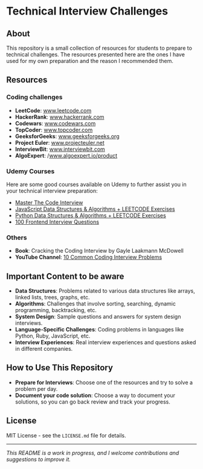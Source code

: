 # Technical Interview Challenges

## About

This repository is a small collection of resources for students to prepare to technical challenges. 
The resources presented here are the ones I have used for my own preparation and the reason I recommended them.  

## Resources

### Coding challenges

- **LeetCode**: www.leetcode.com
- **HackerRank**: www.hackerrank.com
- **Codewars**: www.codewars.com
- **TopCoder**: www.topcoder.com
- **GeeksforGeeks**: www.geeksforgeeks.org
- **Project Euler**: www.projecteuler.net
- **InterviewBit**: www.interviewbit.com
- **AlgoExpert**: /www.algoexpert.io/product

### Udemy Courses

Here are some good courses available on Udemy to further assist you in your technical interview preparation:

- [Master The Code Interview](https://www.udemy.com/course/master-the-coding-interview-big-tech-faang-interviews/?couponCode=KEEPLEARNING)
- [JavaScript Data Structures & Algorithms + LEETCODE Exercises](https://www.udemy.com/course/data-structures-algorithms-javascript/?couponCode=KEEPLEARNING)
- [Python Data Structures & Algorithms + LEETCODE Exercises](https://www.udemy.com/course/data-structures-algorithms-python/?couponCode=KEEPLEARNING)
- [100 Frontend Interview Questions](https://www.udemy.com/course/100-front-end-interview-questions-challenge/?couponCode=KEEPLEARNING)

### Others

- **Book**: Cracking the Coding Interview by Gayle Laakmann McDowell
- **YouTube Channel**: [10 Common Coding Interview Problems](https://www.youtube.com/watch?v=Peq4GCPNC5c)

## Important Content to be aware

- **Data Structures**: Problems related to various data structures like arrays, linked lists, trees, graphs, etc.
- **Algorithms**: Challenges that involve sorting, searching, dynamic programming, backtracking, etc.
- **System Design**: Sample questions and answers for system design interviews.
- **Language-Specific Challenges**: Coding problems in languages like Python, Ruby, JavaScript, etc.
- **Interview Experiences**: Real interview experiences and questions asked in different companies.

## How to Use This Repository

- **Prepare for Interviews**: Choose one of the resources and try to solve a problem per day.
- **Document your code solution**: Choose a way to document your solutions, so you can go back review and track your progress.


## License

MIT License - see the `LICENSE.md` file for details.


---

*This README is a work in progress, and I welcome contributions and suggestions to improve it.*
